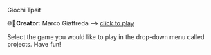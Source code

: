 Giochi Tpsit

🌐💼**Creator:** Marco Giaffreda -->
[click to play](https://marco-giaffreda-2c-jcmaxwell-2023.github.io/Tpsit/marcogiaffreda.htm/) 

Select the game you would like to play in the drop-down menu called projects. Have fun!
